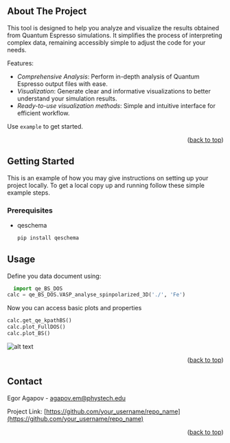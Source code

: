<!-- ABOUT THE PROJECT -->
## About The Project

This tool is designed to help you analyze and visualize the results obtained from Quantum Espresso simulations. It simplifies the process of interpreting complex data, remaining accessibly simple to adjust the code for your needs. 

Features:
* *Comprehensive Analysis*: Perform in-depth analysis of Quantum Espresso output files with ease.
* *Visualization*: Generate clear and informative visualizations to better understand your simulation results.
* *Ready-to-use visualization methods*: Simple and intuitive interface for efficient workflow.

Use `example` to get started.

<p align="right">(<a href="#readme-top">back to top</a>)</p>


<!-- GETTING STARTED -->
## Getting Started

This is an example of how you may give instructions on setting up your project locally.
To get a local copy up and running follow these simple example steps.

### Prerequisites

* qeschema
  ```sh
  pip install qeschema
  ```

<!-- USAGE EXAMPLES -->
## Usage

Define you data document using:
```python
  import qe_BS_DOS
calc = qe_BS_DOS.VASP_analyse_spinpolarized_3D('./', 'Fe')
```
Now you can access basic plots and properties
```python
calc.get_qe_kpathBS()
calc.plot_FullDOS()
calc.plot_BS()
  ```
![alt text](https://github.com/EgorcaA/qe_helper/blob/[main]/pics/spinDOS.png?raw=true)

<p align="right">(<a href="#readme-top">back to top</a>)</p>


<!-- CONTACT -->
## Contact

Egor Agapov -  agapov.em@phystech.edu

Project Link: [https://github.com/your_username/repo_name](https://github.com/your_username/repo_name)

<p align="right">(<a href="#readme-top">back to top</a>)</p>


